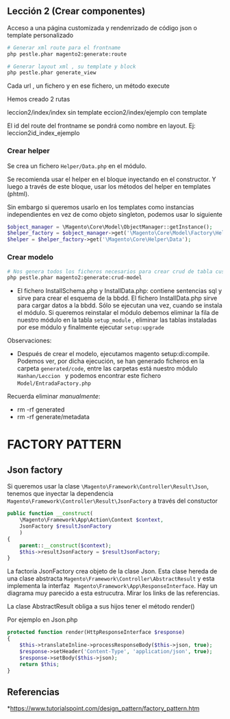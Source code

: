 ## Lección 2 (Crear componentes)

Acceso a una página customizada y rendenrizado de código json o template personalizado

````bash
# Generar xml route para el frontname
php pestle.phar magento2:generate:route

# Generar layout xml , su template y block
php pestle.phar generate_view
````
Cada url , un fichero y en ese fichero, un método execute

Hemos creado 2 rutas

leccion2/index/index sin template
eccion2/index/ejemplo con template

El id del route del frontname se pondrá como nombre en layout. Ej: leccion2id_index_ejemplo

### Crear helper

Se crea un fichero `Helper/Data.php` en el módulo.

Se recomienda usar el helper en el bloque inyectando en el constructor. Y luego a través de este bloque, usar los métodos del helper en templates (phtml).

Sin embargo si queremos usarlo en los templates como instancias independientes en vez de como objeto singleton, 
podemos usar lo siguiente

````php 
$object_manager = \Magento\Core\Model\ObjectManager::getInstance();
$helper_factory = $object_manager->get('\Magento\Core\Model\Factory\Helper');
$helper = $helper_factory->get('\Magento\Core\Helper\Data');
````

### Crear modelo

````bash
# Nos genera todos los ficheros necesarios para crear crud de tabla customizada
php pestle.phar magento2:generate:crud-model
````
- El fichero InstallSchema.php y InstallData.php: contiene sentencias sql y sirve para crear el esquema de la bbdd. El fichero InstallData.php sirve para cargar datos a la bbdd. Sólo se ejecutan una vez, cuando se instala el módulo. Si queremos reinstalar el módulo debemos eliminar la fila de nuestro módulo en la tabla `setup_module` , eliminar las tablas instaladas por ese módulo y finalmente ejecutar `setup:upgrade`

Observaciones: 
- Después de crear el modelo, ejecutamos magento setup:di:compile. Podemos ver, por dicha ejecución, se han generado ficheros en la carpeta `generated/code`, entre las carpetas está nuestro módulo `Hanhan/Leccion ` y podemos encontrar este fichero `Model/EntradaFactory.php`

Recuerda eliminar *manualmente*:
 - rm -rf generated
 - rm -rf generate/metadata


# FACTORY PATTERN

## Json factory 

Si queremos usar la clase `\Magento\Framework\Controller\Result\Json`, tenemos que inyectar la dependencia  `Magento\Framework\Controller\Result\JsonFactory` a través del constuctor

````php
public function __construct(
    \Magento\Framework\App\Action\Context $context,
    JsonFactory $resultJsonFactory
    )
{
    parent::__construct($context);
    $this->resultJsonFactory = $resultJsonFactory; 
}
````

La factoría JsonFactory crea objeto de la clase Json. Esta clase hereda de una clase abstracta `Magento\Framework\Controller\AbstractResult` y esta implementa la interfaz ` Magento\Framework\App\ResponseInterface`. Hay un diagrama muy parecido a esta estrucutra. Mirar los links de las referencias. 

La clase AbstractResult obliga a sus hijos tener el método render()

Por ejemplo en Json.php 

````php
protected function render(HttpResponseInterface $response)
{
    $this->translateInline->processResponseBody($this->json, true);
    $response->setHeader('Content-Type', 'application/json', true);
    $response->setBody($this->json);
    return $this;
}
````


## Referencias

*https://www.tutorialspoint.com/design_pattern/factory_pattern.htm